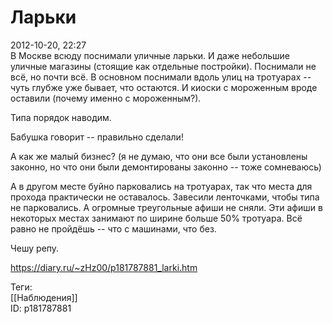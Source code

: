 Ларьки
=======

   
 2012-10-20, 22:27   
  В Москве всюду поснимали уличные ларьки. И даже небольшие уличные магазины (стоящие как отдельные постройки). Поснимали не всё, но почти всё. В основном поснимали вдоль улиц на тротуарах -- чуть глубже уже бывает, что остаются. И киоски с мороженным вроде оставили (почему именно с мороженным?).   
   
 Типа порядок наводим.   
   
 Бабушка говорит -- правильно сделали!   
   
 А как же малый бизнес? (я не думаю, что они все были установлены законно, но что они были демонтированы законно -- тоже сомневаюсь)   
   
 А в другом месте буйно парковались на тротуарах, так что места для прохода практически не оставалось. Завесили ленточками, чтобы типа не парковались. А огромные треугольные афиши не сняли. Эти афиши в некоторых местах занимают по ширине больше 50% тротуара. Всё равно не пройдёшь -- что с машинами, что без.   
   
 Чешу репу.   
    
 <https://diary.ru/~zHz00/p181787881_larki.htm>   
   
 Теги:   
 [[Наблюдения]]   
 ID: p181787881